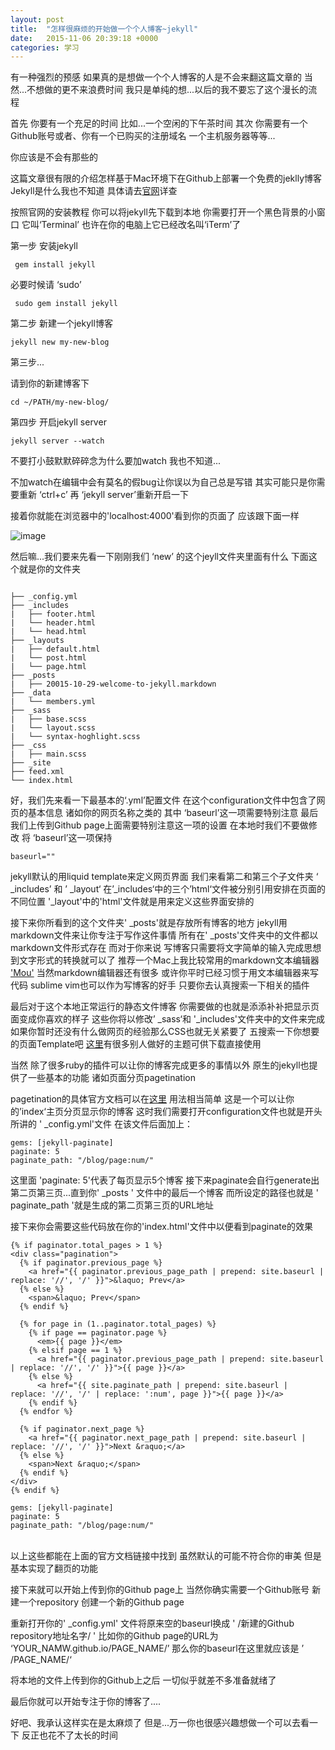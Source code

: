 ```yaml
---
layout: post
title:  "怎样很麻烦的开始做一个个人博客~jekyll"
date:   2015-11-06 20:39:18 +0000
categories: 学习
---
```



有一种强烈的预感 如果真的是想做一个个人博客的人是不会来翻这篇文章的 当然...不想做的更不来浪费时间 我只是单纯的想...以后的我不要忘了这个漫长的流程

首先 你要有一个充足的时间 比如...一个空闲的下午茶时间
其次 你需要有一个Github账号或者、你有一个已购买的注册域名 一个主机服务器等等...

你应该是不会有那些的

这篇文章很有限的介绍怎样基于Mac环境下在Github上部署一个免费的jeklly博客 
Jekyll是什么我也不知道 具体请去[官网](https://jekyllrb.com/)详查

按照官网的安装教程 你可以将jekyll先下载到本地
你需要打开一个黑色背景的小窗口 它叫‘Terminal’ 也许在你的电脑上它已经改名叫‘iTerm’了


第一步 安装jekyll

```
 gem install jekyll
```

必要时候请 ‘sudo’

```
 sudo gem install jekyll
```

第二步 新建一个jekyll博客

```
jekyll new my-new-blog
```

第三步...

请到你的新建博客下

```
cd ~/PATH/my-new-blog/
```
第四步 开启jekyll server

```
jekyll server --watch
```
不要打小鼓默默碎碎念为什么要加watch 我也不知道...

不加watch在编辑中会有莫名的假bug让你误以为自己总是写错 其实可能只是你需要重新 ‘ctrl+c’ 再 ‘jekyll server’重新开启一下

接着你就能在浏览器中的'localhost:4000'看到你的页面了 应该跟下面一样

![image](/TempBlogs/img/1.png)

然后嘛...我们要来先看一下刚刚我们 ‘new’ 的这个jeyll文件夹里面有什么 
下面这个就是你的文件夹

```

├── _config.yml
├── _includes
|   ├── footer.html
|   └── header.html
|   └── head.html
├── _layouts
|   ├── default.html
|   └── post.html
|   └── page.html
├── _posts
|   ├── 20015-10-29-welcome-to-jekyll.markdown
├── _data
|   └── members.yml
├── _sass
|   ├── base.scss
|   └── layout.scss
|   └── syntax-hoghlight.scss
├── _css
|   ├── main.scss
├── _site
├── feed.xml
└── index.html

```
好，我们先来看一下最基本的‘.yml’配置文件 在这个configuration文件中包含了网页的基本信息 诸如你的网页名称之类的 其中 ‘baseurl’这一项需要特别注意 最后我们上传到Github page上面需要特别注意这一项的设置 在本地时我们不要做修改 将 ‘baseurl’这一项保持

```
baseurl=""

```


jekyll默认的用liquid template来定义网页界面
我们来看第二和第三个子文件夹  ‘ _includes’ 和 ’ _layout‘ 在’_includes‘中的三个’html‘文件被分别引用安排在页面的不同位置 '_layout'中的'html'文件就是用来定义这些界面安排的

接下来你所看到的这个文件夹' _posts'就是存放所有博客的地方 jekyll用markdown文件来让你专注于写作这件事情 所有在' _posts'文件夹中的文件都以markdown文件形式存在 而对于你来说 写博客只需要将文字简单的输入完成思想到文字形式的转换就可以了 推荐一个Mac上我比较常用的markdown文本编辑器 ['Mou'](http://25.io/mou/) 当然markdown编辑器还有很多 或许你平时已经习惯于用文本编辑器来写代码 sublime vim也可以作为写博客的好手 只要你去认真搜索一下相关的插件 

最后对于这个本地正常运行的静态文件博客 你需要做的也就是添添补补把显示页面变成你喜欢的样子 这些你将以修改’ _sass‘和 '_includes'文件夹中的文件来完成 如果你暂时还没有什么做网页的经验那么CSS也就无关紧要了 五搜索一下你想要的页面Template吧 [这里](http://jekyllthemes.org/)有很多别人做好的主题可供下载直接使用

当然 除了很多ruby的插件可以让你的博客完成更多的事情以外 原生的jekyll也提供了一些基本的功能 诸如页面分页pagetination

pagetination的具体官方文档可以在[这里](http://jekyllrb.com/docs/pagination/)
用法相当简单 这是一个可以让你的’index‘主页分页显示你的博客 这时我们需要打开configuration文件也就是开头所讲的 ' _config.yml'文件 在该文件后面加上：

```
gems: [jekyll-paginate]
paginate: 5
paginate_path: "/blog/page:num/"

```

这里面 'paginate: 5'代表了每页显示5个博客 接下来paginate会自行generate出第二页第三页...直到你' _posts ' 文件中的最后一个博客 而所设定的路径也就是 ' paginate_path '就是生成的第二页第三页的URL地址

接下来你会需要这些代码放在你的'index.html'文件中以便看到paginate的效果


```
{% if paginator.total_pages > 1 %}
<div class="pagination">
  {% if paginator.previous_page %}
    <a href="{{ paginator.previous_page_path | prepend: site.baseurl | replace: '//', '/' }}">&laquo; Prev</a>
  {% else %}
    <span>&laquo; Prev</span>
  {% endif %}

  {% for page in (1..paginator.total_pages) %}
    {% if page == paginator.page %}
      <em>{{ page }}</em>
    {% elsif page == 1 %}
      <a href="{{ paginator.previous_page_path | prepend: site.baseurl | replace: '//', '/' }}">{{ page }}</a>
    {% else %}
      <a href="{{ site.paginate_path | prepend: site.baseurl | replace: '//', '/' | replace: ':num', page }}">{{ page }}</a>
    {% endif %}
  {% endfor %}

  {% if paginator.next_page %}
    <a href="{{ paginator.next_page_path | prepend: site.baseurl | replace: '//', '/' }}">Next &raquo;</a>
  {% else %}
    <span>Next &raquo;</span>
  {% endif %}
</div>
{% endif %}
```
```
gems: [jekyll-paginate]
paginate: 5
paginate_path: "/blog/page:num/"

```

<br   />
以上这些都能在上面的官方文档链接中找到 虽然默认的可能不符合你的审美 但是基本实现了翻页的功能 

接下来就可以开始上传到你的Github page上 当然你确实需要一个Github账号 新建一个repository 创建一个新的Github page 

重新打开你的' _config.yml' 文件将原来空的baseurl换成 ' /新建的Github repository地址名字/ ' 比如你的Github page的URL为 ‘YOUR_NAMW.github.io/PAGE_NAME/’ 那么你的baseurl在这里就应该是 ’ /PAGE_NAME/‘

将本地的文件上传到你的Github上之后 一切似乎就差不多准备就绪了

最后你就可以开始专注于你的博客了....

好吧、我承认这样实在是太麻烦了 但是...万一你也很感兴趣想做一个可以去看一下 反正也花不了太长的时间













































